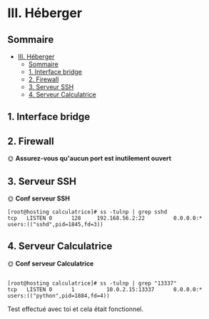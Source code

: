 # III. Héberger

## Sommaire

- [III. Héberger](#iii-héberger)
  - [Sommaire](#sommaire)
  - [1. Interface bridge](#1-interface-bridge)
  - [2. Firewall](#2-firewall)
  - [3. Serveur SSH](#3-serveur-ssh)
  - [4. Serveur Calculatrice](#4-serveur-calculatrice)

## 1. Interface bridge

## 2. Firewall

🌞 **Assurez-vous qu'aucun port est inutilement ouvert**

## 3. Serveur SSH

🌞 **Conf serveur SSH**

```
[root@hosting calculatrice]# ss -tulnp | grep sshd
tcp   LISTEN 0      128     192.168.56.2:22         0.0.0.0:*    users:(("sshd",pid=1845,fd=3))    
```
## 4. Serveur Calculatrice

🌞 **Conf serveur Calculatrice**

```

[root@hosting calculatrice]# ss -tulnp | grep "13337"
tcp   LISTEN 0      1          10.0.2.15:13337      0.0.0.0:*    users:(("python",pid=1884,fd=4))  
```

Test effectué avec toi et cela était fonctionnel.
